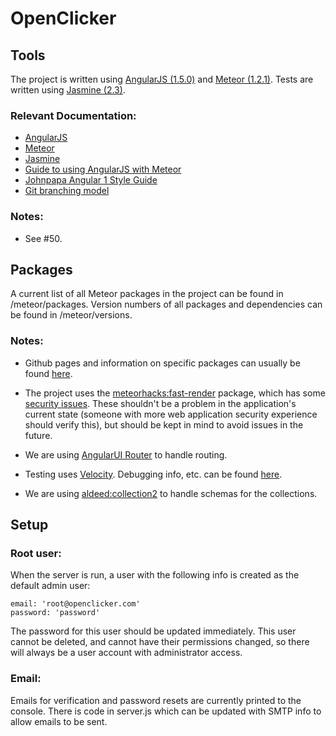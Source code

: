 # OpenClicker

## Tools

  The project is written using [AngularJS (1.5.0)](https://angularjs.org/) and [Meteor (1.2.1)](https://www.meteor.com/).  Tests are written using [Jasmine (2.3)](http://jasmine.github.io/2.3/introduction.html).

### Relevant Documentation:

  * [AngularJS](https://code.angularjs.org/1.5.0/docs/api)
  * [Meteor](http://docs.meteor.com/#/full/)
  * [Jasmine](http://jasmine.github.io/2.3/introduction.html)
  * [Guide to using AngularJS with Meteor](http://www.angular-meteor.com/)
  * [Johnpapa Angular 1 Style Guide](https://github.com/johnpapa/angular-styleguide/blob/master/a1/README.md)
  * [Git branching model](http://nvie.com/posts/a-successful-git-branching-model/)
  
### Notes:

  * See #50.

## Packages

  A current list of all Meteor packages in the project can be found in /meteor/packages.  Version numbers of all packages and dependencies can be found in /meteor/versions.
  
### Notes:

  * Github pages and information on specific packages can usually be found [here](https://atmospherejs.com/).

  * The project uses the [meteorhacks:fast-render](https://github.com/kadirahq/fast-render) package, which has some [security issues](https://github.com/kadirahq/fast-render#security).  These shouldn't be a problem in the application's current state (someone with more web application security experience should verify this), but should be kept in mind to avoid issues in the future.
  
  * We are using [AngularUI Router](https://github.com/angular-ui/ui-router) to handle routing.
  
  * Testing uses [Velocity](https://github.com/xolvio/meteor-jasmine).  Debugging info, etc. can be found [here](https://meteor-testing.readme.io/docs/getting-started).
  
  * We are using [aldeed:collection2](https://github.com/aldeed/meteor-collection2) to handle schemas for the collections.
    
## Setup

### Root user:

  When the server is run, a user with the following info is created as the default admin user:
  
    email: 'root@openclicker.com'
    password: 'password'
    
  The password for this user should be updated immediately.  This user cannot be deleted, and cannot have their permissions changed, so there will always be a user account with administrator access.
  
### Email:

  Emails for verification and password resets are currently printed to the console.  There is code in server.js which can be updated with SMTP info to allow emails to be sent.